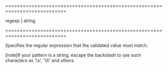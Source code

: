 <!--**
/*-------------------------------------------
    Auto-generated file. Do not modify.
-------------------------------------------

**-->
===========================================================================
<!--type-->regexp | string<!--/type-->
===========================================================================

<!--shortDescription-->
Specifies the regular expression that the validated value must match.
<!--/shortDescription-->

<!--fullDescription-->
[note]If your pattern is a string, escape the backslash to use such characters as '\s', '\S' and others.
<!--/fullDescription-->